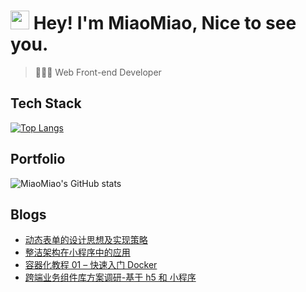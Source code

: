 
<h1><img src="https://emojis.slackmojis.com/emojis/images/1531849430/4246/blob-sunglasses.gif?1531849430" width="30"/> Hey! I'm MiaoMiao, Nice to see you.</h1>

> 👨🏻‍💻 Web Front-end Developer


## Tech Stack

[![Top Langs](https://github-readme-stats.vercel.app/api/top-langs/?username=ChrisMiaoMiao&layout=compact&theme=vision-friendly-dark)](https://github.com/anuraghazra/github-readme-stats)

## Portfolio

![MiaoMiao's GitHub stats](https://github-readme-stats.vercel.app/api?username=ChrisMiaoMiao&count_private=true)

## Blogs

<!-- BLOG-POST-LIST:START -->
- [动态表单的设计思想及实现策略](https://miaomiaozhenren.com/index.php/2023/01/20/dynamic-form/)
- [整洁架构在小程序中的应用](https://miaomiaozhenren.com/index.php/2022/12/18/zheng-jie-jia-gou-zai-xiao-cheng-xu-zhong-de-ying/)
- [容器化教程 01 – 快速入门 Docker](https://miaomiaozhenren.com/index.php/2022/09/08/yi-docker-shi-shen-me/)
- [跨端业务组件库方案调研-基于 h5 和 小程序](https://miaomiaozhenren.com/index.php/2022/03/03/kua-duan-ye-wu-zu-jian-ku-fang-an-diao-yanji-yu-h5/)
<!-- BLOG-POST-LIST:END -->

